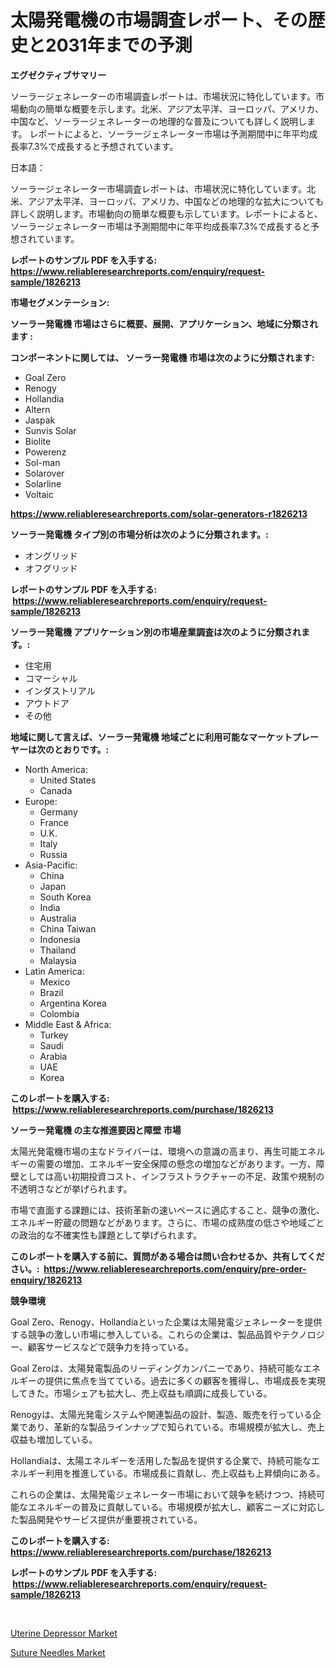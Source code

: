 <p><h1>太陽発電機の市場調査レポート、その歴史と2031年までの予測</h1></p><p><strong>エグゼクティブサマリー</strong></p>
<p><p>ソーラージェネレーターの市場調査レポートは、市場状況に特化しています。市場動向の簡単な概要を示します。北米、アジア太平洋、ヨーロッパ、アメリカ、中国など、ソーラージェネレーターの地理的な普及についても詳しく説明します。 レポートによると、ソーラージェネレーター市場は予測期間中に年平均成長率7.3%で成長すると予想されています。</p><p>日本語：</p><p>ソーラージェネレーター市場調査レポートは、市場状況に特化しています。北米、アジア太平洋、ヨーロッパ、アメリカ、中国などの地理的な拡大についても詳しく説明します。市場動向の簡単な概要も示しています。レポートによると、ソーラージェネレーター市場は予測期間中に年平均成長率7.3%で成長すると予想されています。</p></p>
<p><strong>レポートのサンプル PDF を入手する: <a href="https://www.reliableresearchreports.com/enquiry/request-sample/1826213">https://www.reliableresearchreports.com/enquiry/request-sample/1826213</a></strong></p>
<p><strong>市場セグメンテーション:</strong></p>
<p><strong> ソーラー発電機 市場はさらに概要、展開、アプリケーション、地域に分類されます :</strong></p>
<p><strong>コンポーネントに関しては、 ソーラー発電機 市場は次のように分類されます: &nbsp;</strong></p>
<p><ul><li>Goal Zero</li><li>Renogy</li><li>Hollandia</li><li>Altern</li><li>Jaspak</li><li>Sunvis Solar</li><li>Biolite</li><li>Powerenz</li><li>Sol-man</li><li>Solarover</li><li>Solarline</li><li>Voltaic</li></ul></p>
<p><strong><a href="https://www.reliableresearchreports.com/solar-generators-r1826213">https://www.reliableresearchreports.com/solar-generators-r1826213</a></strong></p>
<p><strong> ソーラー発電機 タイプ別の市場分析は次のように分類されます。:</strong></p>
<p><ul><li>オングリッド</li><li>オフグリッド</li></ul></p>
<p><strong>レポートのサンプル PDF を入手する: &nbsp;<a href="https://www.reliableresearchreports.com/enquiry/request-sample/1826213">https://www.reliableresearchreports.com/enquiry/request-sample/1826213</a></strong></p>
<p><strong> ソーラー発電機 アプリケーション別の市場産業調査は次のように分類されます。:</strong></p>
<p><ul><li>住宅用</li><li>コマーシャル</li><li>インダストリアル</li><li>アウトドア</li><li>その他</li></ul></p>
<p><strong>地域に関して言えば、ソーラー発電機 地域ごとに利用可能なマーケットプレーヤーは次のとおりです。:</strong></p>
<p><ul>
    <li>
        North America:
        <ul>
            <li>United States</li>
            <li>Canada</li>
        </ul>
    </li>
    <li>
        Europe:
        <ul>
            <li>Germany</li>
            <li>France</li>
            <li>U.K.</li>
            <li>Italy</li>
            <li>Russia</li>
        </ul>
    </li>
    <li>
        Asia-Pacific:
        <ul>
            <li>China</li>
            <li>Japan</li>
            <li>South Korea</li>
            <li>India</li>
            <li>Australia</li>
            <li>China Taiwan</li>
            <li>Indonesia</li>
            <li>Thailand</li>
            <li>Malaysia</li>
        </ul>
    </li>
    <li>
        Latin America:
        <ul>
            <li>Mexico</li>
            <li>Brazil</li>
            <li>Argentina Korea</li>
            <li>Colombia</li>
        </ul>
    </li>
    <li>
        Middle East & Africa:
        <ul>
            <li>Turkey</li>
            <li>Saudi</li>
            <li>Arabia</li>
            <li>UAE</li>
            <li>Korea</li>
        </ul>
    </li>
    </ul></p>
<p><strong>このレポートを購入する: &nbsp;<a href="https://www.reliableresearchreports.com/purchase/1826213">https://www.reliableresearchreports.com/purchase/1826213</a></strong></p>
<p><strong>ソーラー発電機 の主な推進要因と障壁 市場</strong></p>
<p><p>太陽光発電機市場の主なドライバーは、環境への意識の高まり、再生可能エネルギーの需要の増加、エネルギー安全保障の懸念の増加などがあります。一方、障壁としては高い初期投資コスト、インフラストラクチャーの不足、政策や規制の不透明さなどが挙げられます。</p><p>市場で直面する課題には、技術革新の速いペースに適応すること、競争の激化、エネルギー貯蔵の問題などがあります。さらに、市場の成熟度の低さや地域ごとの政治的な不確実性も課題として挙げられます。</p></p>
<p><strong>このレポートを購入する前に、質問がある場合は問い合わせるか、共有してください。:&nbsp; <a href="https://www.reliableresearchreports.com/enquiry/pre-order-enquiry/1826213">https://www.reliableresearchreports.com/enquiry/pre-order-enquiry/1826213</a></strong></p>
<p><strong>競争環境</strong></p>
<p><p>Goal Zero、Renogy、Hollandiaといった企業は太陽発電ジェネレーターを提供する競争の激しい市場に参入している。これらの企業は、製品品質やテクノロジー、顧客サービスなどで競争力を持っている。</p><p>Goal Zeroは、太陽発電製品のリーディングカンパニーであり、持続可能なエネルギーの提供に焦点を当てている。過去に多くの顧客を獲得し、市場成長を実現してきた。市場シェアも拡大し、売上収益も順調に成長している。</p><p>Renogyは、太陽光発電システムや関連製品の設計、製造、販売を行っている企業であり、革新的な製品ラインナップで知られている。市場規模が拡大し、売上収益も増加している。</p><p>Hollandiaは、太陽エネルギーを活用した製品を提供する企業で、持続可能なエネルギー利用を推進している。市場成長に貢献し、売上収益も上昇傾向にある。</p><p>これらの企業は、太陽発電ジェネレーター市場において競争を続けつつ、持続可能なエネルギーの普及に貢献している。市場規模が拡大し、顧客ニーズに対応した製品開発やサービス提供が重要視されている。</p></p>
<p><strong>このレポートを購入する: &nbsp; <a href="https://www.reliableresearchreports.com/purchase/1826213">https://www.reliableresearchreports.com/purchase/1826213</a></strong></p>
<p><strong>レポートのサンプル PDF を入手する: &nbsp;<a href="https://www.reliableresearchreports.com/enquiry/request-sample/1826213">https://www.reliableresearchreports.com/enquiry/request-sample/1826213</a></strong><strong></strong></p>
<p>&nbsp;</p>
<p><p><a href="https://cedar-agate-3da.notion.site/Uterine-Depressor-Market-Size-and-Market-Trends-Complete-Industry-Overview-2024-to-2031-25c7363a70bb4895917b8194ef1189db">Uterine Depressor Market</a></p><p><a href="https://copper-carbon-84f.notion.site/Suture-Needles-Market-Insights-into-Market-CAGR-Market-Trends-and-Growth-Strategies-dffe29a8ab2c471c84011aeff55e1c0b">Suture Needles Market</a></p></p>